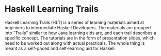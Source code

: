 # Haskell Learning Trails
Haskell Learning Trails (HLT) is a series of learning materials aimed at beginners to intermediate Haskell Developers. The materials are grouped into "Trails" similar to how Java learning aids are, and each trail describes a specific concept. The tutorials are in the form of presentation slides, which need to be worked out along with actual practicals. The whole thing is meant as a self-paced and self-learning aid for Haskell.

